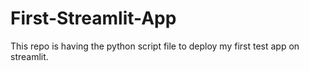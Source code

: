 # First-Streamlit-App
This repo is having the python script file to deploy my first test app on streamlit.
